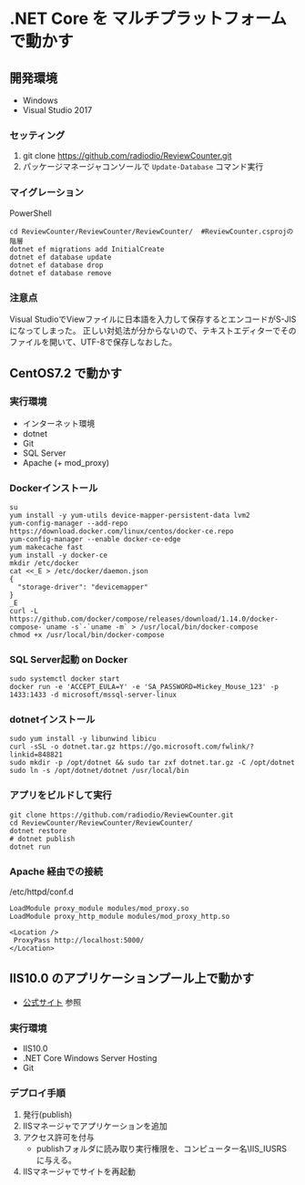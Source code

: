 # .NET Core を マルチプラットフォームで動かす

## 開発環境
* Windows
* Visual Studio 2017

### セッティング
1. git clone https://github.com/radiodio/ReviewCounter.git
1. パッケージマネージャコンソールで `Update-Database` コマンド実行

### マイグレーション
PowerShell

```shell
cd ReviewCounter/ReviewCounter/ReviewCounter/  #ReviewCounter.csprojの階層
dotnet ef migrations add InitialCreate
dotnet ef database update
dotnet ef database drop
dotnet ef database remove
```

### 注意点
Visual StudioでViewファイルに日本語を入力して保存するとエンコードがS-JISになってしまった。
正しい対処法が分からないので、テキストエディターでそのファイルを開いて、UTF-8で保存しなおした。

## CentOS7.2 で動かす
### 実行環境
* インターネット環境
* dotnet
* Git
* SQL Server
* Apache (+ mod_proxy)

### Dockerインストール
```
su
yum install -y yum-utils device-mapper-persistent-data lvm2
yum-config-manager --add-repo https://download.docker.com/linux/centos/docker-ce.repo
yum-config-manager --enable docker-ce-edge
yum makecache fast
yum install -y docker-ce
mkdir /etc/docker
cat <<_E > /etc/docker/daemon.json
{
  "storage-driver": "devicemapper"
}
_E
curl -L https://github.com/docker/compose/releases/download/1.14.0/docker-compose-`uname -s`-`uname -m` > /usr/local/bin/docker-compose
chmod +x /usr/local/bin/docker-compose
```

### SQL Server起動 on Docker
```
sudo systemctl docker start
docker run -e 'ACCEPT_EULA=Y' -e 'SA_PASSWORD=Mickey_Mouse_123' -p 1433:1433 -d microsoft/mssql-server-linux
```

### dotnetインストール

```shell
sudo yum install -y libunwind libicu
curl -sSL -o dotnet.tar.gz https://go.microsoft.com/fwlink/?linkid=848821
sudo mkdir -p /opt/dotnet && sudo tar zxf dotnet.tar.gz -C /opt/dotnet
sudo ln -s /opt/dotnet/dotnet /usr/local/bin
```

### アプリをビルドして実行

```shell
git clone https://github.com/radiodio/ReviewCounter.git
cd ReviewCounter/ReviewCounter/ReviewCounter/
dotnet restore
# dotnet publish
dotnet run
```

### Apache 経由での接続
/etc/httpd/conf.d

```
LoadModule proxy_module modules/mod_proxy.so
LoadModule proxy_http_module modules/mod_proxy_http.so

<Location />
 ProxyPass http://localhost:5000/
</Location>
```

## IIS10.0 のアプリケーションプール上で動かす

* [公式サイト](https://docs.microsoft.com/en-us/aspnet/core/publishing/iis) 参照

### 実行環境
* IIS10.0
* .NET Core Windows Server Hosting
* Git

### デプロイ手順
1. 発行(publish)
1. IISマネージャでアプリケーションを追加
1. アクセス許可を付与
   * publishフォルダに読み取り実行権限を、コンピューター名\IIS_IUSRS に与える。
1. IISマネージャでサイトを再起動
